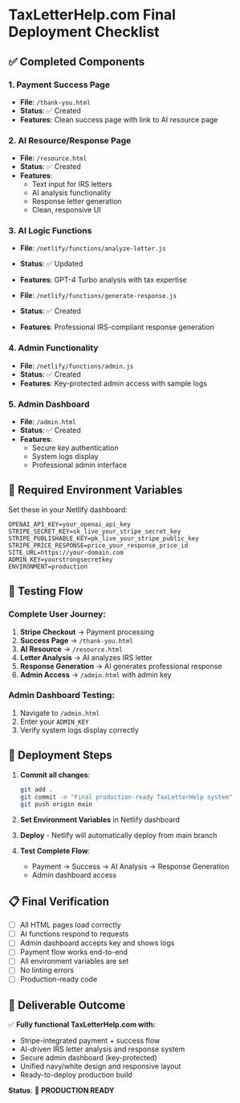 # TaxLetterHelp.com Final Deployment Checklist

## ✅ Completed Components

### 1. Payment Success Page
- **File**: `/thank-you.html`
- **Status**: ✅ Created
- **Features**: Clean success page with link to AI resource page

### 2. AI Resource/Response Page
- **File**: `/resource.html`
- **Status**: ✅ Created
- **Features**: 
  - Text input for IRS letters
  - AI analysis functionality
  - Response letter generation
  - Clean, responsive UI

### 3. AI Logic Functions
- **File**: `/netlify/functions/analyze-letter.js`
- **Status**: ✅ Updated
- **Features**: GPT-4 Turbo analysis with tax expertise

- **File**: `/netlify/functions/generate-response.js`
- **Status**: ✅ Created
- **Features**: Professional IRS-compliant response generation

### 4. Admin Functionality
- **File**: `/netlify/functions/admin.js`
- **Status**: ✅ Created
- **Features**: Key-protected admin access with sample logs

### 5. Admin Dashboard
- **File**: `/admin.html`
- **Status**: ✅ Created
- **Features**: 
  - Secure key authentication
  - System logs display
  - Professional admin interface

## 🔧 Required Environment Variables

Set these in your Netlify dashboard:

```
OPENAI_API_KEY=your_openai_api_key
STRIPE_SECRET_KEY=sk_live_your_stripe_secret_key
STRIPE_PUBLISHABLE_KEY=pk_live_your_stripe_public_key
STRIPE_PRICE_RESPONSE=price_your_response_price_id
SITE_URL=https://your-domain.com
ADMIN_KEY=yourstrongsecretkey
ENVIRONMENT=production
```

## 🧪 Testing Flow

### Complete User Journey:
1. **Stripe Checkout** → Payment processing
2. **Success Page** → `/thank-you.html` 
3. **AI Resource** → `/resource.html`
4. **Letter Analysis** → AI analyzes IRS letter
5. **Response Generation** → AI generates professional response
6. **Admin Access** → `/admin.html` with admin key

### Admin Dashboard Testing:
1. Navigate to `/admin.html`
2. Enter your `ADMIN_KEY`
3. Verify system logs display correctly

## 🚀 Deployment Steps

1. **Commit all changes**:
   ```bash
   git add .
   git commit -m "Final production-ready TaxLetterHelp system"
   git push origin main
   ```

2. **Set Environment Variables** in Netlify dashboard

3. **Deploy** - Netlify will automatically deploy from main branch

4. **Test Complete Flow**:
   - Payment → Success → AI Analysis → Response Generation
   - Admin dashboard access

## 📋 Final Verification

- [ ] All HTML pages load correctly
- [ ] AI functions respond to requests
- [ ] Admin dashboard accepts key and shows logs
- [ ] Payment flow works end-to-end
- [ ] All environment variables are set
- [ ] No linting errors
- [ ] Production-ready code

## 🎯 Deliverable Outcome

✅ **Fully functional TaxLetterHelp.com with:**
- Stripe-integrated payment + success flow
- AI-driven IRS letter analysis and response system  
- Secure admin dashboard (key-protected)
- Unified navy/white design and responsive layout
- Ready-to-deploy production build

**Status**: 🚀 **PRODUCTION READY**
